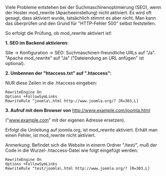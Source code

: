 <!-- Filename: How_to_check_if_mod_rewrite_is_enabled_on_your_server / Display title: Prüfen, ob "mod_rewrite" am Server aktiviert ist -->

Viele Probleme entstehen bei der Suchmaschinenoptimierung (SEO), wenn
der Hoster mod_rewrite (Apacheeinstellung) nicht aktiviert. Es wird oft
gesagt, dass aktiviert wurde, tatsächlich stimmt es aber nicht. Man kann
das überprüfen und den Grund für "HTTP-Fehler 500" selbst feststellen.

So erfolgt die Prüfung, ob mod_rewrite aktiviert ist!

**1. SEO im Backend aktivieren:**

Site → Konfiguration → SEO: Suchmaschinen-freundliche URLs auf "Ja".
"Apache mod_rewrite" auf "Ja" ("Dateiendung an URL anfügen" ist
optional).

  
**2. Umbennen der "htaccess.txt" auf ".htaccess":**

NUR diese Zeilen in die .htaccess eingeben:

    RewriteEngine On
    Options +FollowSymLinks
    RewriteRule ^joomla\.html http://www.joomla.org/? [R=303,L]

  
**3. Aufruf mit dem Browser von**
<a href="http://www.example.com/joomla.html" class="external free"
target="_blank"
rel="nofollow noreferrer noopener">http://www.example.com/joomla.html</a>

("www.example.com" mit der eigenen Adresse ersetzen).

Erfolgt die Umleitung auf joomla.org, ist mod_rewrite aktiviert. Erhält
man einen Fehler, ist mod_rewrite nicht aktiviert.

Anmerkung: Befindet sich die Website in einerm Ordner "/test/", muß der
Code in die Wurzel-.htaccess-Datei wie folgt eingefügt werden:

    RewriteEngine On
    Options +FollowSymLinks
    RewriteRule ^test/joomla\.html http://www.joomla.org/? [R=303,L]
